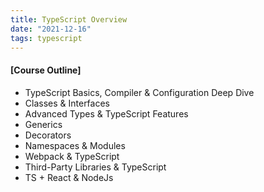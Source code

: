 ```yaml
---
title: TypeScript Overview
date: "2021-12-16"
tags: typescript
---
```


#### [Course Outline]

- TypeScript Basics, Compiler & Configuration Deep Dive
- Classes & Interfaces
- Advanced Types & TypeScript Features
- Generics
- Decorators
- Namespaces & Modules
- Webpack & TypeScript
- Third-Party Libraries & TypeScript
- TS + React & NodeJs
